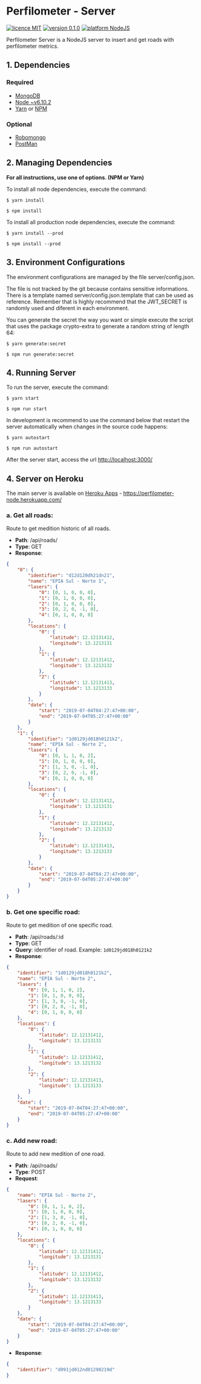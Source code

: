 # Perfilometer - Server

[![licence MIT](https://img.shields.io/badge/licence-MIT-yellow.svg)](./LICENSE)
[![version 0.1.0](https://img.shields.io/badge/version-0.1.0-green.svg)](https://perfilometer-node.herokuapp.com/)
[![platform NodeJS](https://img.shields.io/badge/platform-NodeJS-blue.svg)](https://nodejs.org/en/)  

Perfilometer Server is a NodeJS server to insert and get roads with perfilometer metrics.

## 1. Dependencies

### Required

- [MongoDB](https://www.mongodb.com/)
- [Node ~v6.10.2](https://nodejs.org/)
- [Yarn](https://yarnpkg.com/) or [NPM](https://npmjs.com/)

### Optional

- [Robomongo](https://robomongo.org/)
- [PostMan](https://www.getpostman.com)


## 2. Managing Dependencies

**For all instructions, use one of options. (NPM or Yarn)**

To install all node dependencies, execute the command:

```shell
$ yarn install
```  
```shell
$ npm install
```

To install all production node dependencies, execute the command:

```
$ yarn install --prod
```  
```shell
$ npm install --prod
```

## 3. Environment Configurations

The environment configurations are managed by the file server/config.json.

The file is not tracked by the git because contains sensitive informations. There is a template named server/config.json.template that can be used as reference. Remember that is highly recommend that the JWT_SECRET is randomly used and diferent in each environment.

You can generate the secret the way you want or simple execute the script that uses the package crypto-extra to generate a random string of length 64:

```
$ yarn generate:secret
```  
```shell
$ npm run generate:secret
```

## 4. Running Server

To run the server, execute the command:

```
$ yarn start
```  
```shell
$ npm run start
```

In development is recommend to use the command below that restart the server automatically when changes in the source code happens:

```
$ yarn autostart
```  
```shell
$ npm run autostart
```

After the server start, access the url [http://localhost:3000/]()


## 4. Server on Heroku

The main server is available on [Heroku Apps](https://perfilometer-node.herokuapp.com/) - https://perfilometer-node.herokuapp.com/

### a. Get all roads:

Route to get medition historic of all roads.  
* **Path**: /api/roads/
* **Type**: GET
* **Response**:
```json
{
    "0": {
        "identifier": "d12d120dh21dn21",
        "name": "EPIA Sul - Norte 1",
        "lasers": {
            "0": [0, 1, 0, 0, 0],
            "1": [0, 1, 0, 0, 0],
            "2": [0, 1, 0, 0, 0],
            "3": [0, 2, 0, -1, 0],
            "4": [0, 1, 0, 0, 0]
        },
        "locations": {
            "0": {
                "latitude": 12.12131412,
                "longitude": 13.1213131
            },
            "1": {
                "latitude": 12.12131412,
                "longitude": 13.1213132
            },
            "2": {
                "latitude": 12.12131413,
                "longitude": 13.1213133
            }
        },
        "date": {
            "start": "2019-07-04T04:27:47+00:00",
            "end": "2019-07-04T05:27:47+00:00"
        }	
    },
    "1": {
        "identifier": "1d0129jd018h0121k2",
        "name": "EPIA Sul - Norte 2",
        "lasers": {
            "0": [0, 1, 1, 0, 2],
            "1": [0, 1, 0, 0, 0],
            "2": [1, 3, 0, -1, 0],
            "3": [0, 2, 0, -1, 0],
            "4": [0, 1, 0, 0, 0]
        },
        "locations": {
            "0": {
                "latitude": 12.12131412,
                "longitude": 13.1213131
            },
            "1": {
                "latitude": 12.12131412,
                "longitude": 13.1213132
            },
            "2": {
                "latitude": 12.12131413,
                "longitude": 13.1213133
            }
        },
        "date": {
            "start": "2019-07-04T04:27:47+00:00",
            "end": "2019-07-04T05:27:47+00:00"
        }	
    }
}
```  


### b. Get one specific road:

Route to get medition of one specific road.  
* **Path**: /api/roads/:id
* **Type**: GET
* **Query**: identifier of road. Example: `1d0129jd018h0121k2`
* **Response**:
```json
{
    "identifier": "1d0129jd018h0121k2",
    "name": "EPIA Sul - Norte 2",
    "lasers": {
        "0": [0, 1, 1, 0, 2],
        "1": [0, 1, 0, 0, 0],
        "2": [1, 3, 0, -1, 0],
        "3": [0, 2, 0, -1, 0],
        "4": [0, 1, 0, 0, 0]
    },
    "locations": {
        "0": {
            "latitude": 12.12131412,
            "longitude": 13.1213131
        },
        "1": {
            "latitude": 12.12131412,
            "longitude": 13.1213132
        },
        "2": {
            "latitude": 12.12131413,
            "longitude": 13.1213133
        }
    },
    "date": {
        "start": "2019-07-04T04:27:47+00:00",
        "end": "2019-07-04T05:27:47+00:00"
    }	
}
```  

### c. Add new road:

Route to add new medition of one road.  
* **Path**: /api/roads/
* **Type**: POST
* **Request**:
```json
{
    "name": "EPIA Sul - Norte 2",
    "lasers": {
        "0": [0, 1, 1, 0, 2],
        "1": [0, 1, 0, 0, 0],
        "2": [1, 3, 0, -1, 0],
        "3": [0, 2, 0, -1, 0],
        "4": [0, 1, 0, 0, 0]
    },
    "locations": {
        "0": {
            "latitude": 12.12131412,
            "longitude": 13.1213131
        },
        "1": {
            "latitude": 12.12131412,
            "longitude": 13.1213132
        },
        "2": {
            "latitude": 12.12131413,
            "longitude": 13.1213133
        }
    },
    "date": {
        "start": "2019-07-04T04:27:47+00:00",
        "end": "2019-07-04T05:27:47+00:00"
    }	
}
```
* **Response**:
```json
{
    "identifier": "d091jd012nd01290219d"
}
```  
